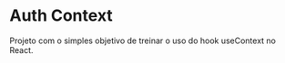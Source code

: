 # Auth Context
<p>Projeto com o simples objetivo de treinar o uso do hook useContext no React.</p>
<img src="">

